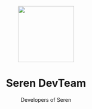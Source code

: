 <p align='center'>
  <img style='width: 150px; height: 150px;' src='https://user-images.githubusercontent.com/78518941/194701774-92e3185e-9a7b-449d-ae08-71b646356342.png'></img>
</p>
<h1 align='center'>Seren DevTeam</h1>

<p align='center'>Developers of Seren</p>
